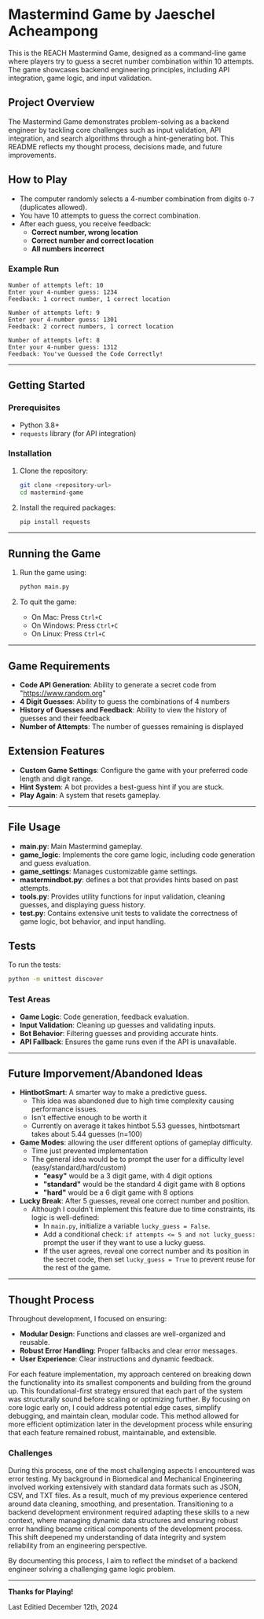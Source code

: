 # Mastermind Game by Jaeschel Acheampong

This is the REACH Mastermind Game, designed as a command-line game where players try to guess a secret number combination within 10 attempts. The game showcases backend engineering principles, including API integration, game logic, and input validation.

## Project Overview
The Mastermind Game demonstrates problem-solving as a backend engineer by tackling core challenges such as input validation, API integration, and search algorithms through a hint-generating bot. This README reflects my thought process, decisions made, and future improvements.

## How to Play
- The computer randomly selects a 4-number combination from digits `0-7` (duplicates allowed).
- You have 10 attempts to guess the correct combination.
- After each guess, you receive feedback:
  - **Correct number, wrong location**
  - **Correct number and correct location**
  - **All numbers incorrect**

### Example Run
```
Number of attempts left: 10
Enter your 4-number guess: 1234
Feedback: 1 correct number, 1 correct location

Number of attempts left: 9
Enter your 4-number guess: 1301
Feedback: 2 correct numbers, 1 correct location

Number of attempts left: 8
Enter your 4-number guess: 1312
Feedback: You've Guessed the Code Correctly!
```

---

## Getting Started

### Prerequisites
- Python 3.8+
- `requests` library (for API integration)

### Installation
1. Clone the repository:
   ```bash
   git clone <repository-url>
   cd mastermind-game
   ```

2. Install the required packages:
   ```bash
   pip install requests
   ```

---

## Running the Game
1. Run the game using:
   ```bash
   python main.py
   ```

2. To quit the game:
   - On Mac: Press `Ctrl+C`
   - On Windows: Press `Ctrl+C`
   - On Linux: Press `Ctrl+C`

---
## Game Requirements
- **Code API Generation**: Ability to generate a secret code from "https://www.random.org"
- **4 Digit Guesses**: Ability to guess the combinations of 4 numbers
- **History of Guesses and Feedback**: Ability to view the history of guesses and their feedback 
- **Number of Attempts**: The number of guesses remaining is displayed

## Extension Features
- **Custom Game Settings**: Configure the game with your preferred code length and digit range.
- **Hint System**: A bot provides a best-guess hint if you are stuck.
- **Play Again**: A system that resets gameplay.

---

## File Usage
- **main.py**: Main Mastermind gameplay.
- **game_logic**: Implements the core game logic, including code generation and guess evaluation.
- **game_settings**: Manages customizable game settings.
- **mastermindbot.py**: defines a bot that provides hints based on past attempts.
- **tools.py**: Provides utility functions for input validation, cleaning guesses, and displaying guess history.
- **test.py**: Contains extensive unit tests to validate the correctness of game logic, bot behavior, and input handling.

## Tests
To run the tests:
```bash
python -m unittest discover
```
### Test Areas
- **Game Logic**: Code generation, feedback evaluation.
- **Input Validation**: Cleaning up guesses and validating inputs.
- **Bot Behavior**: Filtering guesses and providing accurate hints.
- **API Fallback**: Ensures the game runs even if the API is unavailable.

---

## Future Imporvement/Abandoned Ideas
- **HintbotSmart**: A smarter way to make a predictive guess.
    - This idea was abandoned due to high time complexity causing performance issues.
    - Isn't effective enough to be worth it
    - Currently on average it takes hintbot 5.53 guesses, hintbotsmart takes about 5.44 guesses (n=100)
- **Game Modes**: allowing the user different options of gameplay difficulty.
    - Time just prevented implementation
    - The general idea would be to prompt the user for a difficulty level (easy/standard/hard/custom)
       - **"easy"** would be a 3 digit game, with 4 digit options
       - **"standard"** would be the standard 4 digit game with 8 options
       - **"hard"** would be a 6 digit game with 8 options
- **Lucky Break**: After 5 guesses, reveal one correct number and position.
    - Although I couldn't implement this feature due to time constraints, its logic is well-defined:
        - In `main.py`, initialize a variable `lucky_guess = False`.
        - Add a conditional check: `if attempts <= 5 and not lucky_guess:` prompt the user if they want to use a lucky guess.
        - If the user agrees, reveal one correct number and its position in the secret code, then set `lucky_guess = True` to prevent reuse for the rest of the game.


---

## Thought Process
Throughout development, I focused on ensuring:
- **Modular Design**: Functions and classes are well-organized and reusable.
- **Robust Error Handling**: Proper fallbacks and clear error messages.
- **User Experience**: Clear instructions and dynamic feedback.

For each feature implementation, my approach centered on breaking down the functionality into its smallest components and building from the ground up. This foundational-first strategy ensured that each part of the system was structurally sound before scaling or optimizing further. By focusing on core logic early on, I could address potential edge cases, simplify debugging, and maintain clean, modular code. This method allowed for more efficient optimization later in the development process while ensuring that each feature remained robust, maintainable, and extensible.

### Challenges
During this process, one of the most challenging aspects I encountered was error testing. My background in Biomedical and Mechanical Engineering involved working extensively with standard data formats such as JSON, CSV, and TXT files. As a result, much of my previous experience centered around data cleaning, smoothing, and presentation. Transitioning to a backend development environment required adapting these skills to a new context, where managing dynamic data structures and ensuring robust error handling became critical components of the development process. This shift deepened my understanding of data integrity and system reliability from an engineering perspective.

By documenting this process, I aim to reflect the mindset of a backend engineer solving a challenging game logic problem.

---

**Thanks for Playing!**

Last Editied December 12th, 2024

